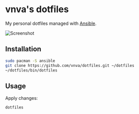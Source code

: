 # vnva's dotfiles

My personal dotfiles managed with [Ansible](https://www.ansible.com/).

![Screenshot](/assets/screenshot.png)

## Installation

```sh
sudo pacman -S ansible
git clone https://github.com/vnva/dotfiles.git ~/dotfiles
~/dotfiles/bin/dotfiles
```

## Usage

Apply changes:

```sh
dotfiles
```
